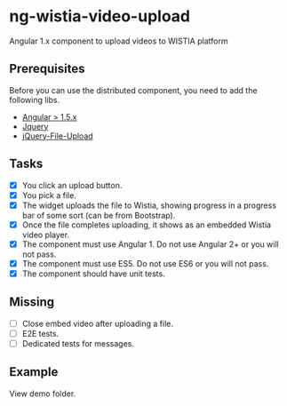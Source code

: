 # ng-wistia-video-upload
Angular 1.x component to upload videos to WISTIA platform
## Prerequisites
Before you can use the distributed component, you need to add the following libs.
- [Angular > 1.5.x](https://github.com/angular/angular.js)
- [Jquery](https://github.com/jquery/jquery)
- [jQuery-File-Upload](https://github.com/blueimp/jQuery-File-Upload])
## Tasks
- [x] You click an upload button.
- [x] You pick a file.
- [x] The widget uploads the file to Wistia, showing progress in a progress bar of some sort (can be from Bootstrap).
- [x] Once the file completes uploading, it shows as an embedded Wistia video player.
- [x] The component must use Angular 1. Do not use Angular 2+ or you will not pass.
- [x] The component must use ES5. Do not use ES6 or you will not pass.
- [x] The component should have unit tests.
## Missing
- [ ] Close embed video after uploading a file.
- [ ] E2E tests.
- [ ] Dedicated tests for messages.
## Example
View demo folder.